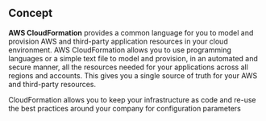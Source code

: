 ## Concept
**AWS CloudFormation** provides a common language for you to model and provision AWS and third-party application resources in your cloud environment. AWS CloudFormation allows you to use programming languages or a simple text file to model and provision, in an automated and secure manner, all the resources needed for your applications across all regions and accounts. This gives you a single source of truth for your AWS and third-party resources.

CloudFormation allows you to keep your infrastructure as code and re-use the best practices around your company for configuration parameters